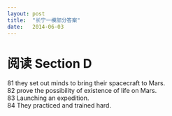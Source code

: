 ```yaml
---
layout: post
title:  "长宁一模部分答案"
date:   2014-06-03
---
```


阅读 Section D
====
81 they set out minds to bring their spacecraft to Mars.   
82 prove the possibility of existence of life on Mars.   
83 Launching an expedition.   
84 They practiced and trained hard.   